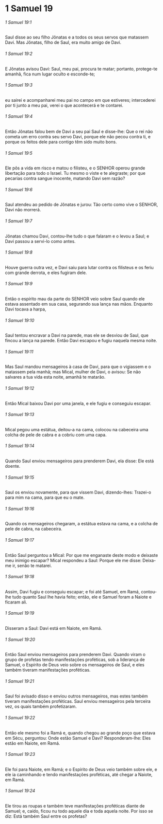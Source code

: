 # 1 Samuel 19

###### 1 Samuel 19:1

Saul disse ao seu filho Jônatas e a todos os seus servos que matassem Davi. Mas Jônatas, filho de Saul, era muito amigo de Davi.

###### 1 Samuel 19:2

E Jônatas avisou Davi: Saul, meu pai, procura te matar; portanto, protege-te amanhã, fica num lugar oculto e esconde-te;

###### 1 Samuel 19:3

eu sairei e acompanharei meu pai no campo em que estiveres; intercederei por ti junto a meu pai, verei o que acontecerá e te contarei.

###### 1 Samuel 19:4

Então Jônatas falou bem de Davi a seu pai Saul e disse-lhe: Que o rei não cometa um erro contra seu servo Davi, porque ele não pecou contra ti, e porque os feitos dele para contigo têm sido muito bons.

###### 1 Samuel 19:5

Ele pôs a vida em risco e matou o filisteu, e o SENHOR operou grande libertação para todo o Israel. Tu mesmo o viste e te alegraste; por que pecarias contra sangue inocente, matando Davi sem razão?

###### 1 Samuel 19:6

Saul atendeu ao pedido de Jônatas e jurou: Tão certo como vive o SENHOR, Davi não morrerá.

###### 1 Samuel 19:7

Jônatas chamou Davi, contou-lhe tudo o que falaram e o levou a Saul; e Davi passou a servi-lo como antes.

###### 1 Samuel 19:8

Houve guerra outra vez, e Davi saiu para lutar contra os filisteus e os feriu com grande derrota, e eles fugiram dele.

###### 1 Samuel 19:9

Então o espírito mau da parte do SENHOR veio sobre Saul quando ele estava assentado em sua casa, segurando sua lança nas mãos. Enquanto Davi tocava a harpa,

###### 1 Samuel 19:10

Saul tentou encravar a Davi na parede, mas ele se desviou de Saul, que fincou a lança na parede. Então Davi escapou e fugiu naquela mesma noite.

###### 1 Samuel 19:11

Mas Saul mandou mensageiros à casa de Davi, para que o vigiassem e o matassem pela manhã; mas Mical, mulher de Davi, o avisou: Se não salvares a tua vida esta noite, amanhã te matarão.

###### 1 Samuel 19:12

Então Mical baixou Davi por uma janela, e ele fugiu e conseguiu escapar.

###### 1 Samuel 19:13

Mical pegou uma estátua, deitou-a na cama, colocou na cabeceira uma colcha de pele de cabra e a cobriu com uma capa.

###### 1 Samuel 19:14

Quando Saul enviou mensageiros para prenderem Davi, ela disse: Ele está doente.

###### 1 Samuel 19:15

Saul os enviou novamente, para que vissem Davi, dizendo-lhes: Trazei-o para mim na cama, para que eu o mate.

###### 1 Samuel 19:16

Quando os mensageiros chegaram, a estátua estava na cama, e a colcha de pele de cabra, na cabeceira.

###### 1 Samuel 19:17

Então Saul perguntou a Mical: Por que me enganaste deste modo e deixaste meu inimigo escapar? Mical respondeu a Saul: Porque ele me disse: Deixa-me ir, senão te matarei.

###### 1 Samuel 19:18

Assim, Davi fugiu e conseguiu escapar; e foi até Samuel, em Ramá, contou-lhe tudo quanto Saul lhe havia feito; então, ele e Samuel foram a Naiote e ficaram ali.

###### 1 Samuel 19:19

Disseram a Saul: Davi está em Naiote, em Ramá.

###### 1 Samuel 19:20

Então Saul enviou mensageiros para prenderem Davi. Quando viram o grupo de profetas tendo manifestações proféticas, sob a liderança de Samuel, o Espírito de Deus veio sobre os mensageiros de Saul, e eles também tiveram manifestações proféticas.

###### 1 Samuel 19:21

Saul foi avisado disso e enviou outros mensageiros, mas estes também tiveram manifestações proféticas. Saul enviou mensageiros pela terceira vez, os quais também profetizaram.

###### 1 Samuel 19:22

Então ele mesmo foi a Ramá e, quando chegou ao grande poço que estava em Sécu, perguntou: Onde estão Samuel e Davi? Responderam-lhe: Eles estão em Naiote, em Ramá.

###### 1 Samuel 19:23

Ele foi para Naiote, em Ramá; e o Espírito de Deus veio também sobre ele, e ele ia caminhando e tendo manifestações proféticas, até chegar a Naiote, em Ramá.

###### 1 Samuel 19:24

Ele tirou as roupas e também teve manifestações proféticas diante de Samuel; e, caído, ficou nu todo aquele dia e toda aquela noite. Por isso se diz: Está também Saul entre os profetas?

